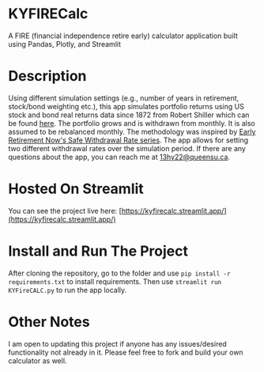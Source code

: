 # KYFIRECalc
A FIRE (financial independence retire early) calculator application built using Pandas, Plotly, and Streamlit
 
# Description
Using different simulation settings (e.g., number of years in retirement, stock/bond weighting etc.), this app simulates portfolio returns using US stock and bond real returns data since 1872 from Robert Shiller which can be found [here](http://www.econ.yale.edu/~shiller/data.htm). The portfolio grows and is withdrawn from monthly. It is also assumed to be rebalanced monthly. The methodology was inspired by [Early Retirement Now's Safe Withdrawal Rate series](https://earlyretirementnow.com/safe-withdrawal-rate-series/). The app allows for setting two different withdrawal rates over the simulation period. If there are any questions about the app, you can reach me at 13hy22@queensu.ca.

# Hosted On Streamlit
You can see the project live here: [https://kyfirecalc.streamlit.app/](https://kyfirecalc.streamlit.app/)


# Install and Run The Project
After cloning the repository, go to the folder and use `pip install -r requirements.txt` to install requirements. 
Then use `streamlit run KYFireCALC.py` to run the app locally.


# Other Notes
I am open to updating this project if anyone has any issues/desired functionality not already in it. Please feel free to fork and build your own calculator as well.
